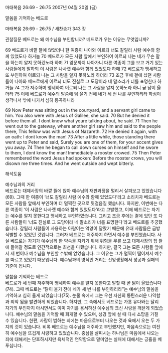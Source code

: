 마태복음 26:69 - 26:75 
2007년 04월 20일 (금)

말씀을 기억하는 베드로



마태복음 26:69 - 26:75 / 새찬송가 343 장


관찰질문
베드로는 왜 예수님을 부인합니까?
베드로가 우는 이유는 무엇입니까?

69 베드로가 바깥 뜰에 앉았더니 한 여종이 나아와 이르되 너도 갈릴리 사람 예수와 함께 있었도다 하거늘 
70 베드로가 모든 사람 앞에서 부인하여 이르되 나는 네가 무슨 말을 하는지 알지 못하겠노라 하며 71 앞문까지 나아가니 다른 여종이 그를 보고 거기 있는 사람들에게 말하되 이 사람은 나사렛 예수와 함께 있었도다 하매 72 베드로가 맹세하고 또 부인하여 이르되 나는 그 사람을 알지 못하노라 하더라 73 조금 후에 곁에 섰던 사람들이 나아와 베드로에게 이르되 너도 진실로 그 도당이라 네 말소리가 너를 표명한다 하거늘 74 그가 저주하며 맹세하여 이르되 나는 그 사람을 알지 못하노라 하니 곧 닭이 울더라 75 이에 베드로가 예수의 말씀에 닭 울기 전에 네가 세 번 나를 부인하리라 하심이 생각나서 밖에 나가서 심히 통곡하니라 

69 Now Peter was sitting out in the courtyard, and a servant girl came to him. You also were with Jesus of Galilee, she said. 70 But he denied it before them all. I dont know what youre talking about, he said. 71 Then he went out to the gateway, where another girl saw him and said to the people there, This fellow was with Jesus of Nazareth. 72 He denied it again, with an oath: I dont know the man! 73 After a little while, those standing there went up to Peter and said, Surely you are one of them, for your accent gives you away. 74 Then he began to call down curses on himself and he swore to them, I dont know the man! Immediately a rooster crowed. 75 Then Peter remembered the word Jesus had spoken: Before the rooster crows, you will disown me three times. And he went outside and wept bitterly.

해석도움





예수님과의 거리  
베드로는 대제사장의 바깥 뜰에 앉아 예수님의 재판과정을 멀리서 살펴보고 있었습니다(69). 그때 한 여종이 ‘너도 갈릴리 사람 예수와 함께 있었도다’라고 소리치자 베드로는 모든 사람들 앞에서 부인하며 더 멀찍한 곳으로 뒷걸음질 했습니다. 하지만, 이번에는 다른 여종이 ‘이 사람은 나사렛 예수와 함께 있었도다’라고 고발했고, 이에 베드로는 자기는 예수를 알지 못한다고 맹세하고 부인하였습니다. 그리고 조금 후에는 곁에 있던 또 다른 사람들이 ‘너도 진실로 그 도당이라 네 말소리가 너를 표명한다’라고 베드로를 추궁했습니다. 갈릴리 사람들이 사용하는 아람어는 억양이 달랐기 때문에 유대 사람들은 금방 식별할 수 있었던 것입니다. 그러자 베드로는 저주까지 하면서 예수를 부인했습니다. 사실 베드로는 자기가 예수님께 한 약속을 지키기 위해 위험을 무릎 쓰고 대제사장의 집 뜰에 들어갈 정도로 인간적으로는 최선을 다했습니다. 하지만, 결국 그는 모든 사람들 앞에서 세 번이나 예수님을 부인할 수밖에 없었습니다. 그 이유는 그가 멀찍이 떨어져서 예수를 따르고 있었기 때문입니다. 예수님과의 영적인 거리는 신앙생활에서 성공과 실패의 기준이 됩니다.

말씀을 기억하는 베드로  
베드로가 세 번째 저주하며 맹세하여 예수를 알지 못한다고 말할 때 곧 닭이 울었습니다(74). 그때 베드로는 “닭이 울기 전에 네가 세 번 나를 부인하리라”는 예수님의 말씀을 기억하고 심히 울게 되었습니다(75). 눈물 속에서 그는 우선 자신의 통탄스러운 나약함과 죄악 됨을 발견하게 되었습니다. 하지만, 그 속에서도 베드로는 가룟 유다와는 달리 자기의 부인까지 아시면서도 이미 자기를 용서하신 예수님의 크신 사랑을 깨닫게 되었습니다. 예수님의 말씀을 기억할 때 회개할 수 있으며, 성경 앞에 설 때 다시 소망을 가질 수 있습니다. 한편, 사람이 범하는 죄에는 마음으로부터 나오는 것과 육에서 오는 두 가지의 것이 있습니다. 비록 베드로는 예수님을 저주하고 부인했지만, 마음속으로는 여전히 예수님을 뜨겁게 사랑하고 있었습니다. 중심을 살피시는 하나님은 마음에서 나오는 죄에 대해서는 단호하시지만 육체적인 연약함으로 말미암는 실패에 대해서는 긍휼을 베푸십니다.